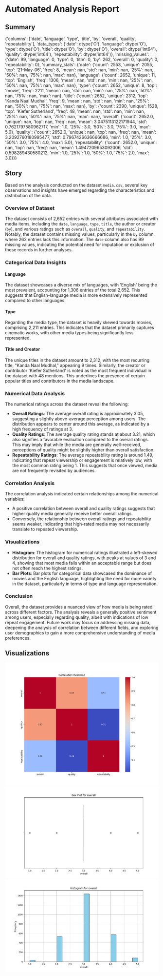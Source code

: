 # Automated Analysis Report

## Summary
{'columns': ['date', 'language', 'type', 'title', 'by', 'overall', 'quality', 'repeatability'], 'data_types': {'date': dtype('O'), 'language': dtype('O'), 'type': dtype('O'), 'title': dtype('O'), 'by': dtype('O'), 'overall': dtype('int64'), 'quality': dtype('int64'), 'repeatability': dtype('int64')}, 'missing_values': {'date': 99, 'language': 0, 'type': 0, 'title': 0, 'by': 262, 'overall': 0, 'quality': 0, 'repeatability': 0}, 'summary_stats': {'date': {'count': 2553, 'unique': 2055, 'top': '21-May-06', 'freq': 8, 'mean': nan, 'std': nan, 'min': nan, '25%': nan, '50%': nan, '75%': nan, 'max': nan}, 'language': {'count': 2652, 'unique': 11, 'top': 'English', 'freq': 1306, 'mean': nan, 'std': nan, 'min': nan, '25%': nan, '50%': nan, '75%': nan, 'max': nan}, 'type': {'count': 2652, 'unique': 8, 'top': 'movie', 'freq': 2211, 'mean': nan, 'std': nan, 'min': nan, '25%': nan, '50%': nan, '75%': nan, 'max': nan}, 'title': {'count': 2652, 'unique': 2312, 'top': 'Kanda Naal Mudhal', 'freq': 9, 'mean': nan, 'std': nan, 'min': nan, '25%': nan, '50%': nan, '75%': nan, 'max': nan}, 'by': {'count': 2390, 'unique': 1528, 'top': 'Kiefer Sutherland', 'freq': 48, 'mean': nan, 'std': nan, 'min': nan, '25%': nan, '50%': nan, '75%': nan, 'max': nan}, 'overall': {'count': 2652.0, 'unique': nan, 'top': nan, 'freq': nan, 'mean': 3.0475113122171944, 'std': 0.7621797580962717, 'min': 1.0, '25%': 3.0, '50%': 3.0, '75%': 3.0, 'max': 5.0}, 'quality': {'count': 2652.0, 'unique': nan, 'top': nan, 'freq': nan, 'mean': 3.2092760180995477, 'std': 0.7967426636666686, 'min': 1.0, '25%': 3.0, '50%': 3.0, '75%': 4.0, 'max': 5.0}, 'repeatability': {'count': 2652.0, 'unique': nan, 'top': nan, 'freq': nan, 'mean': 1.4947209653092006, 'std': 0.598289430580212, 'min': 1.0, '25%': 1.0, '50%': 1.0, '75%': 2.0, 'max': 3.0}}}

## Story
Based on the analysis conducted on the dataset `media.csv`, several key observations and insights have emerged regarding the characteristics and distribution of the data. 

### Overview of Dataset
The dataset consists of 2,652 entries with several attributes associated with media items, including the `date`, `language`, `type`, `title`, the author or creator (`by`), and various ratings such as `overall`, `quality`, and `repeatability`. Notably, the dataset contains missing values, particularly in the `by` column, where 262 entries lack this information. The `date` column also has 99 missing values, indicating the potential need for imputation or exclusion of these records in further analyses.

### Categorical Data Insights
#### Language
The dataset showcases a diverse mix of languages, with 'English' being the most prevalent, accounting for 1,306 entries of the total 2,652. This suggests that English-language media is more extensively represented compared to other languages. 

#### Type
Regarding the media type, the dataset is heavily skewed towards movies, comprising 2,211 entries. This indicates that the dataset primarily captures cinematic works, with other media types being significantly less represented.

#### Title and Creator
The unique titles in the dataset amount to 2,312, with the most recurring title, "Kanda Naal Mudhal," appearing 9 times. Similarly, the creator or contributor 'Kiefer Sutherland' is noted as the most frequent individual in the dataset with 48 mentions. This underlines the presence of certain popular titles and contributors in the media landscape.

### Numerical Data Analysis
The numerical ratings across the dataset reveal the following:

- **Overall Ratings**: The average overall rating is approximately 3.05, suggesting a slightly above-average perception among users. The distribution appears to center around this average, as indicated by a high frequency of ratings at 3.
- **Quality Ratings**: The average quality rating stands at about 3.21, which also signifies a favorable evaluation compared to the overall ratings. This may imply that while the media are generally well-received, perceptions of quality might be slightly higher than overall satisfaction.
- **Repeatability Ratings**: The average repeatability rating is around 1.49, indicating that repeat viewership or engagement is relatively low, with the most common rating being 1. This suggests that once viewed, media are not frequently revisited by audiences. 

### Correlation Analysis
The correlation analysis indicated certain relationships among the numerical variables:
- A positive correlation between overall and quality ratings suggests that higher quality media generally receive better overall ratings.
- Conversely, the relationship between overall ratings and repeatability seems weaker, indicating that high-rated media may not necessarily translate to repeated viewership.

### Visualizations
- **Histogram**: The histogram for numerical ratings illustrated a left-skewed distribution for overall and quality ratings, with peaks at values of 3 and 4, showing that most media falls within an acceptable range but does not often reach the highest ratings.
- **Bar Plots**: Bar plots for categorical data showcased the dominance of movies and the English language, highlighting the need for more variety in the dataset, particularly in terms of type and language representation.

### Conclusion
Overall, the dataset provides a nuanced view of how media is being rated across different factors. The analysis reveals a generally positive sentiment among users, especially regarding quality, albeit with indications of low repeat engagement. Future work may focus on addressing missing data, deepening the analysis of correlation between different fields, and exploring user demographics to gain a more comprehensive understanding of media preferences.

## Visualizations
![Visualization](media\heatmap.png)
![Visualization](media\boxplot_overall.png)
![Visualization](media\histogram_overall.png)
